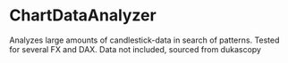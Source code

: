 # ChartDataAnalyzer
Analyzes large amounts of candlestick-data in search of patterns. Tested for several FX and DAX. Data not included, sourced from dukascopy
